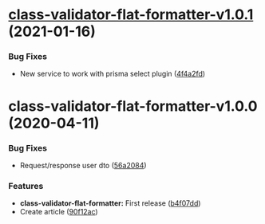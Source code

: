# [class-validator-flat-formatter-v1.0.1](https://github.com/unlight/nestjs-graphql-prisma-realworld-example-app/compare/class-validator-flat-formatter-v1.0.0...class-validator-flat-formatter-v1.0.1) (2021-01-16)


### Bug Fixes

* New service to work with prisma select plugin ([4f4a2fd](https://github.com/unlight/nestjs-graphql-prisma-realworld-example-app/commit/4f4a2fd899606154225ddbe491639819a07a0882))

# class-validator-flat-formatter-v1.0.0 (2020-04-11)

### Bug Fixes

-   Request/response user dto ([56a2084](https://github.com/unlight/nestjs-graphql-prisma-realworld-example-app/commit/56a20848c2dbecc76686b9db1380366a9197b90d))

### Features

-   **class-validator-flat-formatter:** First release ([b4f07dd](https://github.com/unlight/nestjs-graphql-prisma-realworld-example-app/commit/b4f07ddd6cdb417b7fdca9dd992d9c7a05b31889))
-   Create article ([90f12ac](https://github.com/unlight/nestjs-graphql-prisma-realworld-example-app/commit/90f12acffb290132dc42868ba789826eb4125e1c))
